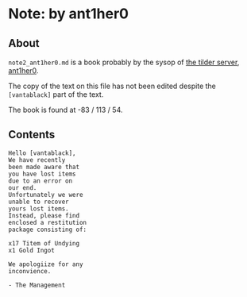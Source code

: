 # Note: by ant1her0

## About
`note2_ant1her0.md` is a book probably by the sysop of [the tilder server](https://mc.tildeverse.org), [ant1her0](https://namemc.com/profile/ant1her0.1).

The copy of the text on this file has not been edited despite the `[vantablack]` part of the text.

The book is found at -83 / 113 / 54.

## Contents
```
Hello [vantablack],
We have recently
been made aware that
you have lost items
due to an error on
our end.
Unfortunately we were
unable to recover
yours lost items.
Instead, please find
enclosed a restitution
package consisting of:

x17 Titem of Undying
x1 Gold Ingot

We apologiize for any
inconvience.

- The Management
```